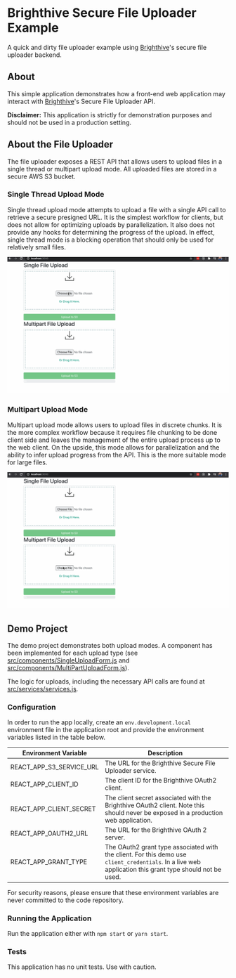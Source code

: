 # Brighthive Secure File Uploader Example

A quick and dirty file uploader example using [Brighthive](https://github.com/brighthive)'s secure file uploader backend.

## About

This simple application demonstrates how a front-end web application may interact with [Brighthive](https://github.com/brighthive)'s Secure File Uploader API.

**Disclaimer:** This application is strictly for demonstration purposes and should not be used in a production setting.

## About the File Uploader

The file uploader exposes a REST API that allows users to upload files in a single thread or multipart upload mode. All uploaded files are stored in a secure AWS S3 bucket.

### Single Thread Upload Mode

Single thread upload mode attempts to upload a file with a single API call to retrieve a secure presigned URL. It is the simplest workflow for clients, but does not allow for optimizing uploads by parallelization. It also does not provide any hooks for determining the progress of the upload. In effect, single thread mode is a blocking operation that should only be used for relatively small files.

![Single Thread File Uploader](./screenshots/SingleFileUpload.gif)

### Multipart Upload Mode

Multipart upload mode allows users to upload files in discrete chunks. It is the more complex workflow because it requires file chunking to be done client side and leaves the management of the entire upload process up to the web client. On the upside, this mode allows for parallelization and the ability to infer upload progress from the API. This is the more suitable mode for large files.

![Multipart File Uploader](./screenshots/MultiPartUpload.gif)

## Demo Project

The demo project demonstrates both upload modes. A component has been implemented for each upload type (see [src/components/SingleUploadForm.js](./src/components/SingleUploadForm.js) and [src/components/MultiPartUploadForm.js](./src/components/MultiPartUploadForm.js)).

The logic for uploads, including the necessary API calls are found at [src/services/services.js](./src/services/services.js).

### Configuration

In order to run the app locally, create an `env.development.local` environment file in the application root and provide the environment variables listed in the table below.

| Environment Variable     | Description                                                                                                                                             |
| ------------------------ | ------------------------------------------------------------------------------------------------------------------------------------------------------- |
| REACT_APP_S3_SERVICE_URL | The URL for the Brighthive Secure File Uploader service.                                                                                                |
| REACT_APP_CLIENT_ID      | The client ID for the Brighthive OAuth2 client.                                                                                                         |
| REACT_APP_CLIENT_SECRET  | The client secret associated with the Brighthive OAuth2 client. Note this should never be exposed in a production web application.                      |
| REACT_APP_OAUTH2_URL     | The URL for the Brighthive OAuth 2 server.                                                                                                              |
| REACT_APP_GRANT_TYPE     | The OAuth2 grant type associated with the client. For this demo use `client_credentials`. In a live web application this grant type should not be used. |

For security reasons, please ensure that these environment variables are never committed to the code repository.

### Running the Application

Run the application either with `npm start` or `yarn start`.

### Tests

This application has no unit tests. Use with caution.
